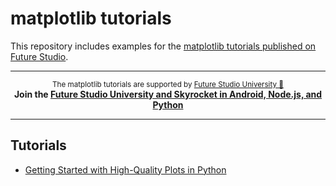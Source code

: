 # matplotlib tutorials
This repository includes examples for the [matplotlib tutorials published on Future Studio](https://futurestud.io/tutorials/tag/matplotlib).


------

<p align="center"><sup>The matplotlib tutorials are supported by <a href="https://futurestud.io">Future Studio University 🚀</a></sup>
<br><b>
Join the <a href="https://futurestud.io/university">Future Studio University and Skyrocket in Android, Node.js, and Python</a></b>
</p>

------

## Tutorials

- [Getting Started with High-Quality Plots in Python](https://futurestud.io/tutorials/matplotlib-getting-started-with-high-quality-plots-in-python)
